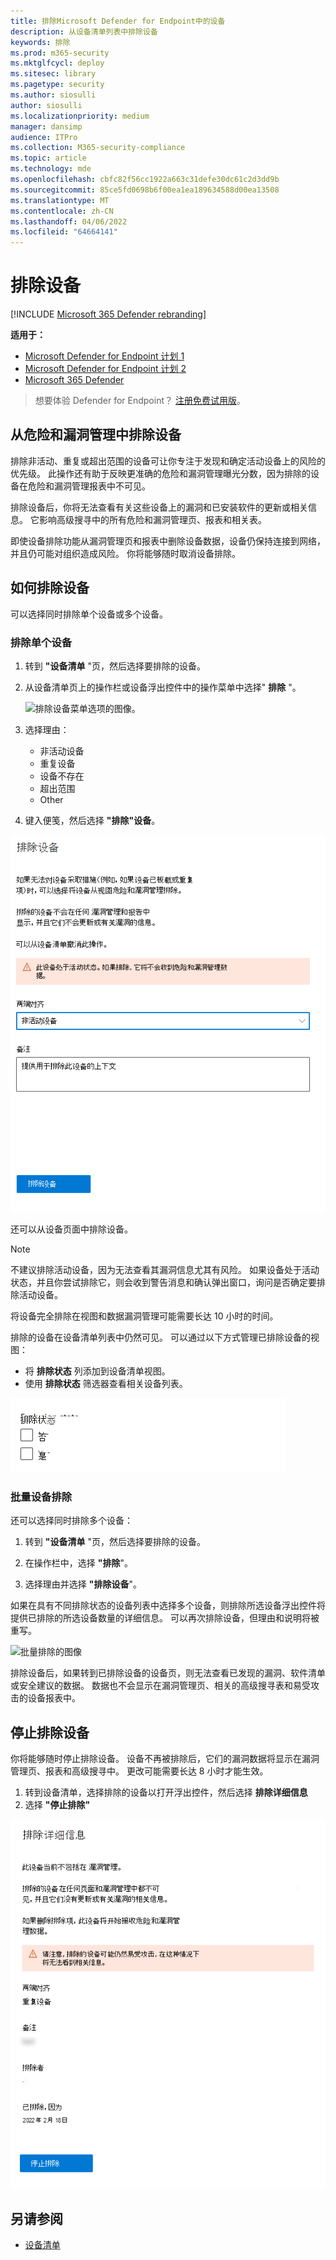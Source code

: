 ```yaml
---
title: 排除Microsoft Defender for Endpoint中的设备
description: 从设备清单列表中排除设备
keywords: 排除
ms.prod: m365-security
ms.mktglfcycl: deploy
ms.sitesec: library
ms.pagetype: security
ms.author: siosulli
author: siosulli
ms.localizationpriority: medium
manager: dansimp
audience: ITPro
ms.collection: M365-security-compliance
ms.topic: article
ms.technology: mde
ms.openlocfilehash: cbfc82f56cc1922a663c31defe30dc61c2d3dd9b
ms.sourcegitcommit: 85ce5fd0698b6f00ea1ea189634588d00ea13508
ms.translationtype: MT
ms.contentlocale: zh-CN
ms.lasthandoff: 04/06/2022
ms.locfileid: "64664141"
---
```

# <a name="exclude-devices"></a>排除设备

[!INCLUDE [Microsoft 365 Defender rebranding](../../includes/microsoft-defender.md)]

**适用于：**

- [Microsoft Defender for Endpoint 计划 1](https://go.microsoft.com/fwlink/p/?linkid=2154037)
- [Microsoft Defender for Endpoint 计划 2](https://go.microsoft.com/fwlink/p/?linkid=2154037)
- [Microsoft 365 Defender](https://go.microsoft.com/fwlink/?linkid=2118804)

> 想要体验 Defender for Endpoint？ [注册免费试用版](https://signup.microsoft.com/create-account/signup?products=7f379fee-c4f9-4278-b0a1-e4c8c2fcdf7e&ru=https://aka.ms/MDEp2OpenTrial?ocid=docs-wdatp-respondmachine-abovefoldlink)。

## <a name="exclude-devices-from-threat-and-vulnerability-management"></a>从危险和漏洞管理中排除设备

排除非活动、重复或超出范围的设备可让你专注于发现和确定活动设备上的风险的优先级。 此操作还有助于反映更准确的危险和漏洞管理曝光分数，因为排除的设备在危险和漏洞管理报表中不可见。

排除设备后，你将无法查看有关这些设备上的漏洞和已安装软件的更新或相关信息。 它影响高级搜寻中的所有危险和漏洞管理页、报表和相关表。

即使设备排除功能从漏洞管理页和报表中删除设备数据，设备仍保持连接到网络，并且仍可能对组织造成风险。 你将能够随时取消设备排除。

## <a name="how-to-exclude-a-device"></a>如何排除设备

可以选择同时排除单个设备或多个设备。

### <a name="exclude-a-single-device"></a>排除单个设备

1. 转到 **"设备清单** "页，然后选择要排除的设备。
2. 从设备清单页上的操作栏或设备浮出控件中的操作菜单中选择" **排除** "。

   ![排除设备菜单选项的图像。](images/exclude-devices-menu.png)

3. 选择理由：

    - 非活动设备
    - 重复设备
    - 设备不存在
    - 超出范围
    - Other

4. 键入便笺，然后选择 **"排除"设备**。

![排除设备的图像。](images/exclude-device.png)

还可以从设备页面中排除设备。

> [!NOTE]
> 不建议排除活动设备，因为无法查看其漏洞信息尤其有风险。 如果设备处于活动状态，并且你尝试排除它，则会收到警告消息和确认弹出窗口，询问是否确定要排除活动设备。

将设备完全排除在视图和数据漏洞管理可能需要长达 10 小时的时间。

排除的设备在设备清单列表中仍然可见。 可以通过以下方式管理已排除设备的视图：

- 将 **排除状态** 列添加到设备清单视图。
- 使用 **排除状态** 筛选器查看相关设备列表。

![排除状态的图像。](images/exclusion-state.png)

### <a name="bulk-device-exclusion"></a>批量设备排除

还可以选择同时排除多个设备：

1. 转到 **"设备清单** "页，然后选择要排除的设备。

2. 在操作栏中，选择 **"排除**"。

3. 选择理由并选择 **"排除设备**"。

如果在具有不同排除状态的设备列表中选择多个设备，则排除所选设备浮出控件将提供已排除的所选设备数量的详细信息。 可以再次排除设备，但理由和说明将被重写。

![批量排除的图像](images/exclude-device-bulk.png)

排除设备后，如果转到已排除设备的设备页，则无法查看已发现的漏洞、软件清单或安全建议的数据。 数据也不会显示在漏洞管理页、相关的高级搜寻表和易受攻击的设备报表中。

## <a name="stop-excluding-a-device"></a>停止排除设备

你将能够随时停止排除设备。 设备不再被排除后，它们的漏洞数据将显示在漏洞管理页、报表和高级搜寻中。 更改可能需要长达 8 小时才能生效。

1. 转到设备清单，选择排除的设备以打开浮出控件，然后选择 **排除详细信息**
2. 选择 **"停止排除"**

![排除详细信息的图像](images/exclusion-details.png)

## <a name="see-also"></a>另请参阅

- [设备清单](machines-view-overview.md)
